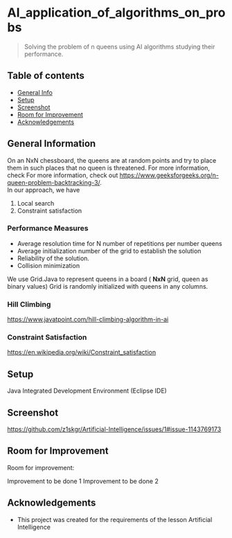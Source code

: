 # AI_application_of_algorithms_on_probs
> Solving the problem of n queens using AI algorithms studying their performance.

## Table of contents
* [General Info](#general-information)
* [Setup](#installation)
* [Screenshot](#screenshot)
* [Room for Improvement](#installation)
* [Acknowledgements](#acknowledgements)

## General Information
On an NxN chessboard, the queens are at random points and try to place them in such places that no queen is threatened. For more information, check 
For more information, check out https://www.geeksforgeeks.org/n-queen-problem-backtracking-3/. <br>
In our approach, we have 
1. Local search 
2. Constraint satisfaction

### Performance Measures
* Average resolution time for N number of repetitions per number
queens
* Average initialization number of the grid to establish the solution
* Reliability of the solution.
* Collision minimization



We use Grid.Java to represent queens in a board ( __NxN__ grid, queen as binary values)
Grid is randomly initialized with queens in any columns.

### Hill Climbing

https://www.javatpoint.com/hill-climbing-algorithm-in-ai

### Constraint Satisfaction 
https://en.wikipedia.org/wiki/Constraint_satisfaction


## Setup
Java Integrated Development Environment (Eclipse IDE)

## Screenshot
https://github.com/z1skgr/Artificial-Intelligence/issues/1#issue-1143769173

## Room for Improvement
Room for improvement:

Improvement to be done 1
Improvement to be done 2




## Acknowledgements
- This project was created for the requirements of the lesson Artificial Intelligence

